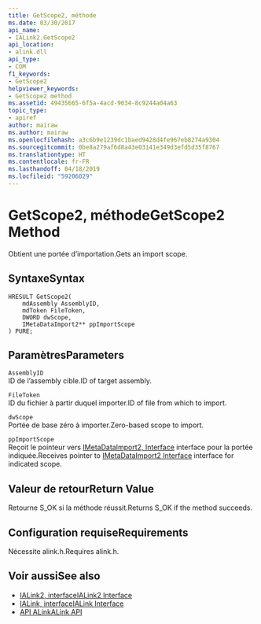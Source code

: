 ```yaml
---
title: GetScope2, méthode
ms.date: 03/30/2017
api_name:
- IALink2.GetScope2
api_location:
- alink.dll
api_type:
- COM
f1_keywords:
- GetScope2
helpviewer_keywords:
- GetScope2 method
ms.assetid: 49435665-6f5a-4acd-9034-8c9244a04a63
topic_type:
- apiref
author: mairaw
ms.author: mairaw
ms.openlocfilehash: a3c6b9e1239dc1baed9428d4fe967eb8274a9304
ms.sourcegitcommit: 0be8a279af6d8a43e03141e349d3efd5d35f8767
ms.translationtype: HT
ms.contentlocale: fr-FR
ms.lasthandoff: 04/18/2019
ms.locfileid: "59206029"
---
```

# <a name="getscope2-method"></a><span data-ttu-id="c8059-102">GetScope2, méthode</span><span class="sxs-lookup"><span data-stu-id="c8059-102">GetScope2 Method</span></span>
<span data-ttu-id="c8059-103">Obtient une portée d’importation.</span><span class="sxs-lookup"><span data-stu-id="c8059-103">Gets an import scope.</span></span>  
  
## <a name="syntax"></a><span data-ttu-id="c8059-104">Syntaxe</span><span class="sxs-lookup"><span data-stu-id="c8059-104">Syntax</span></span>  
  
```  
HRESULT GetScope2(  
    mdAssembly AssemblyID,  
    mdToken FileToken,  
    DWORD dwScope,  
    IMetaDataImport2** ppImportScope  
) PURE;   
```  
  
## <a name="parameters"></a><span data-ttu-id="c8059-105">Paramètres</span><span class="sxs-lookup"><span data-stu-id="c8059-105">Parameters</span></span>  
 `AssemblyID`  
 <span data-ttu-id="c8059-106">ID de l’assembly cible.</span><span class="sxs-lookup"><span data-stu-id="c8059-106">ID of target assembly.</span></span>  
  
 `FileToken`  
 <span data-ttu-id="c8059-107">ID du fichier à partir duquel importer.</span><span class="sxs-lookup"><span data-stu-id="c8059-107">ID of file from which to import.</span></span>  
  
 `dwScope`  
 <span data-ttu-id="c8059-108">Portée de base zéro à importer.</span><span class="sxs-lookup"><span data-stu-id="c8059-108">Zero-based scope to import.</span></span>  
  
 `ppImportScope`  
 <span data-ttu-id="c8059-109">Reçoit le pointeur vers [IMetaDataImport2, Interface](../../../../docs/framework/unmanaged-api/metadata/imetadataimport2-interface.md) interface pour la portée indiquée.</span><span class="sxs-lookup"><span data-stu-id="c8059-109">Receives pointer to [IMetaDataImport2 Interface](../../../../docs/framework/unmanaged-api/metadata/imetadataimport2-interface.md) interface for indicated scope.</span></span>  
  
## <a name="return-value"></a><span data-ttu-id="c8059-110">Valeur de retour</span><span class="sxs-lookup"><span data-stu-id="c8059-110">Return Value</span></span>  
 <span data-ttu-id="c8059-111">Retourne S_OK si la méthode réussit.</span><span class="sxs-lookup"><span data-stu-id="c8059-111">Returns S_OK if the method succeeds.</span></span>  
  
## <a name="requirements"></a><span data-ttu-id="c8059-112">Configuration requise</span><span class="sxs-lookup"><span data-stu-id="c8059-112">Requirements</span></span>  
 <span data-ttu-id="c8059-113">Nécessite alink.h.</span><span class="sxs-lookup"><span data-stu-id="c8059-113">Requires alink.h.</span></span>  
  
## <a name="see-also"></a><span data-ttu-id="c8059-114">Voir aussi</span><span class="sxs-lookup"><span data-stu-id="c8059-114">See also</span></span>

- [<span data-ttu-id="c8059-115">IALink2, interface</span><span class="sxs-lookup"><span data-stu-id="c8059-115">IALink2 Interface</span></span>](../../../../docs/framework/unmanaged-api/alink/ialink2-interface.md)
- [<span data-ttu-id="c8059-116">IALink, interface</span><span class="sxs-lookup"><span data-stu-id="c8059-116">IALink Interface</span></span>](../../../../docs/framework/unmanaged-api/alink/ialink-interface.md)
- [<span data-ttu-id="c8059-117">API ALink</span><span class="sxs-lookup"><span data-stu-id="c8059-117">ALink API</span></span>](../../../../docs/framework/unmanaged-api/alink/index.md)
